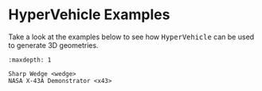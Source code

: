 # HyperVehicle Examples

Take a look at the examples below to see how <tt>HyperVehicle</tt> can be used to
generate 3D geometries.

```{toctree}
:maxdepth: 1

Sharp Wedge <wedge>
NASA X-43A Demonstrator <x43>
```

